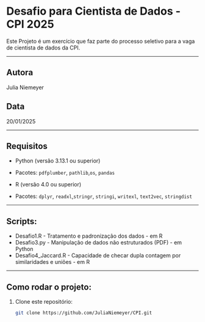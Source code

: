 # Desafio para Cientista de Dados - CPI 2025

Este Projeto é um exercício que faz parte do processo seletivo para a vaga de cientista de dados da CPI.

---

## Autora
Julia Niemeyer

## Data
20/01/2025

---

## Requisitos
- Python (versão 3.13.1 ou superior)
- Pacotes: `pdfplumber`, `pathlib`,`os`, `pandas`

- R (versão 4.0 ou superior)
- Pacotes: `dplyr`, `readxl`,`stringr`, `stringi`, `writexl`, `text2vec`, `stringdist`

---

## Scripts:
- Desafio1.R - Tratamento e padronização dos dados - em R
- Desafio3.py -  Manipulação de dados não estruturados (PDF) - em Python
- Desafio4_Jaccard.R - Capacidade de checar dupla contagem por similaridades e uniões - em R

---

## Como rodar o projeto:
1. Clone este repositório:
   ```bash
   git clone https://github.com/JuliaNiemeyer/CPI.git
